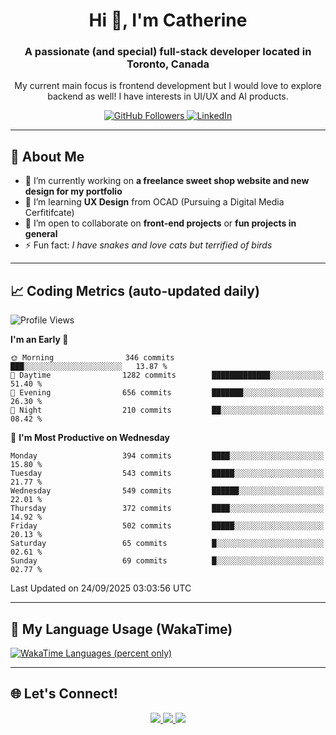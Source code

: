 <!-- Profile Header -->
<h1 align="center">Hi 👋, I'm Catherine</h1>
<h3 align="center">A passionate (and special) full-stack developer located in Toronto, Canada</h3>
<p align="center">My current main focus is frontend development but I would love to explore backend as well! I have interests in UI/UX and AI products.</p>

<p align="center">
  <a href="https://github.com/CatherineZM">
    <img src="https://img.shields.io/github/followers/CatherineZM?label=Followers&style=social" alt="GitHub Followers" />
  </a>
  <a href="https://www.linkedin.com/in/catherine-zhou-1016/">
    <img src="https://img.shields.io/badge/LinkedIn-Connect-blue?style=flat-square&logo=linkedin" alt="LinkedIn" />
  </a>
</p>

---

## 🚀 About Me
- 🔭 I’m currently working on **a freelance sweet shop website and new design for my portfolio**
- 🌱 I’m learning **UX Design** from OCAD (Pursuing a Digital Media Cerfitifcate)
- 👯 I’m open to collaborate on **front-end projects** or **fun projects in general**
- ⚡ Fun fact: *I have snakes and love cats but terrified of birds*

---

## 📈 Coding Metrics (auto-updated daily)
<!--START_SECTION:waka-->
![Profile Views](http://img.shields.io/badge/Profile%20Views-0-blue)

**I'm an Early 🐤** 

```text
🌞 Morning                346 commits         ███░░░░░░░░░░░░░░░░░░░░░░   13.87 % 
🌆 Daytime                1282 commits        █████████████░░░░░░░░░░░░   51.40 % 
🌃 Evening                656 commits         ███████░░░░░░░░░░░░░░░░░░   26.30 % 
🌙 Night                  210 commits         ██░░░░░░░░░░░░░░░░░░░░░░░   08.42 % 
```
📅 **I'm Most Productive on Wednesday** 

```text
Monday                   394 commits         ████░░░░░░░░░░░░░░░░░░░░░   15.80 % 
Tuesday                  543 commits         █████░░░░░░░░░░░░░░░░░░░░   21.77 % 
Wednesday                549 commits         ██████░░░░░░░░░░░░░░░░░░░   22.01 % 
Thursday                 372 commits         ████░░░░░░░░░░░░░░░░░░░░░   14.92 % 
Friday                   502 commits         █████░░░░░░░░░░░░░░░░░░░░   20.13 % 
Saturday                 65 commits          █░░░░░░░░░░░░░░░░░░░░░░░░   02.61 % 
Sunday                   69 commits          █░░░░░░░░░░░░░░░░░░░░░░░░   02.77 % 
```



 Last Updated on 24/09/2025 03:03:56 UTC
<!--END_SECTION:waka-->

---

## 🧠 My Language Usage (WakaTime)
<a href="https://wakatime.com/@CatherineZM">
  <img
    src="https://github-readme-stats.vercel.app/api/wakatime?username=CatherineZM&display_format=percent&langs_count=5&v=2"
    alt="WakaTime Languages (percent only)" />
</a>

---

## 🌐 Let's Connect!
<p align="center">
  <a href="https://github.com/CatherineZM">
    <img src="https://img.shields.io/badge/GitHub-%2312100E.svg?&style=for-the-badge&logo=github&logoColor=white" />
  </a>
  <a href="https://www.linkedin.com/in/catherine-zhou-1016/">
    <img src="https://img.shields.io/badge/LinkedIn-%230077B5.svg?&style=for-the-badge&logo=linkedin&logoColor=white" />
  </a>
  <a href="mailto:catherine.zm@outlook.com">
    <img src="https://img.shields.io/badge/Email-D14836?style=for-the-badge&logo=gmail&logoColor=white" />
  </a>
</p>
